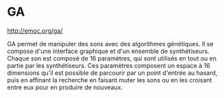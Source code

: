 # GA

http://emoc.org/ga/

GA permet de manipuler des sons avec des algorithmes génétiques. Il se compose d'une interface graphique et d'un ensemble de synthétiseurs. Chaque son est composé de 16 paramètres, qui sont utilisés en tout ou en partie par les synthétiseurs. Ces paramètres composent un espace à 16 dimensions qu'il est possible de parcourir par un point d'entrée au hasard, puis en affinant la recherche en faisant muter les sons ou en les croisant entre eux pour en produire de nouveaux. 


